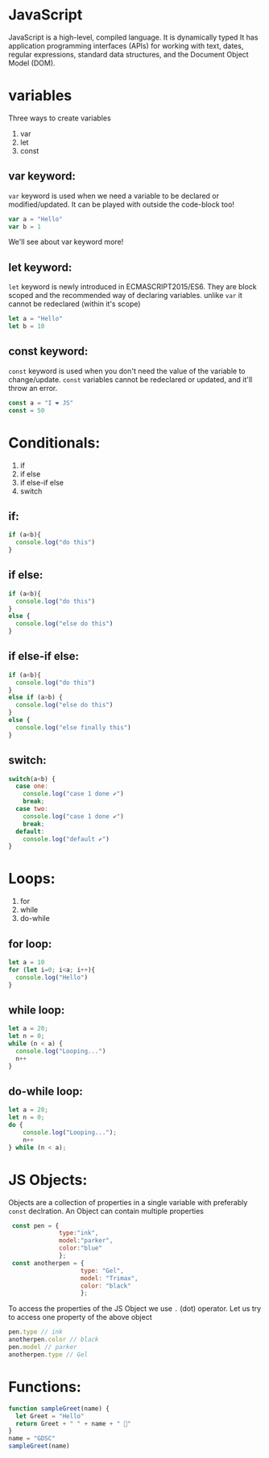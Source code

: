 # JavaScript
JavaScript is a high-level, compiled language. It is dynamically typed It has application programming interfaces (APIs) for working with text, dates, regular expressions, standard data structures, and the Document Object Model (DOM).

# variables
Three ways to create variables
1. var
2. let
3. const

## var keyword:
`var` keyword is used when we need a variable to be declared or modified/updated.
It can be played with outside the code-block too!

```js
var a = "Hello"
var b = 1
```
We'll see about var keyword more!

## let keyword:
`let` keyword is newly introduced in ECMASCRIPT2015/ES6.
They are block scoped and the recommended way of declaring variables.
unlike `var` it cannot be redeclared (within it's scope)

```js
let a = "Hello"
let b = 10
```

## const keyword:
`const` keyword is used when you don't need the value of the variable to change/update.
`const` variables cannot be redeclared or updated, and it'll throw an error.

```js
const a = "I ❤ JS"
const = 50
```
# Conditionals:
1. if
2. if else
3. if else-if else
4. switch

## if:
```js
if (a<b){
  console.log("do this")
}
```
## if else:
```js
if (a<b){
  console.log("do this")
}
else {
  console.log("else do this")
}
```
## if else-if else:
```js
if (a<b){
  console.log("do this")
}
else if (a>b) {
  console.log("else do this")
}
else {
  console.log("else finally this")
}
```
## switch:
```js
switch(a<b) {
  case one:
    console.log("case 1 done ✔")
    break;
  case two:
    console.log("case 1 done ✔")
    break;
  default:
    console.log("default ✔")
} 
```

# Loops:
1. for
2. while
3. do-while

## for loop:
```js
let a = 10
for (let i=0; i<a; i++){
  console.log("Hello")
}
```
## while loop:
```js
let a = 20;
let n = 0;
while (n < a) {
  console.log("Looping...")
  n++
}
```
## do-while loop:
```js
let a = 20;
let n = 0;
do {
    console.log("Looping...");
    n++
} while (n < a);
```
# JS Objects:
Objects are a collection of properties in a single variable with preferably `const` declration.
An Object can contain multiple properties
```js
 const pen = {
              type:"ink", 
              model:"parker",
              color:"blue"
              };
 const anotherpen = {
                    type: "Gel",
                    model: "Trimax",
                    color: "black"
                    };
```
To access the properties of the JS Object we use `.` (dot) operator.
Let us try to access one property of the above object

```js
pen.type // ink
anotherpen.color // black
pen.model // parker
anotherpen.type // Gel
```
# Functions:
```js
function sampleGreet(name) {
  let Greet = "Hello"
  return Greet + " " + name + " 👋"
}
name = "GDSC"
sampleGreet(name)
```
